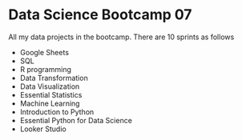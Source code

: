 # Data Science Bootcamp 07
All my data projects in the bootcamp. There are 10 sprints as follows

- Google Sheets
- SQL
- R programming
- Data Transformation
- Data Visualization
- Essential Statistics
- Machine Learning
- Introduction to Python
- Essential Python for Data Science
- Looker Studio
